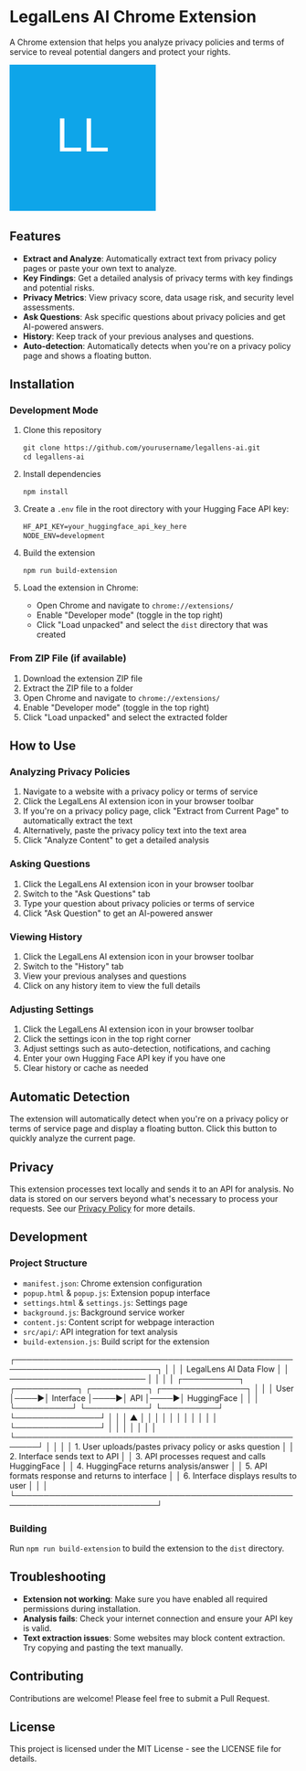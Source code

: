 # LegalLens AI Chrome Extension

A Chrome extension that helps you analyze privacy policies and terms of service to reveal potential dangers and protect your rights.

![LegalLens AI Logo](public/icon128.svg)

## Features

- **Extract and Analyze**: Automatically extract text from privacy policy pages or paste your own text to analyze.
- **Key Findings**: Get a detailed analysis of privacy terms with key findings and potential risks.
- **Privacy Metrics**: View privacy score, data usage risk, and security level assessments.
- **Ask Questions**: Ask specific questions about privacy policies and get AI-powered answers.
- **History**: Keep track of your previous analyses and questions.
- **Auto-detection**: Automatically detects when you're on a privacy policy page and shows a floating button.

## Installation

### Development Mode

1. Clone this repository
   ```
   git clone https://github.com/yourusername/legallens-ai.git
   cd legallens-ai
   ```

2. Install dependencies
   ```
   npm install
   ```

3. Create a `.env` file in the root directory with your Hugging Face API key:
   ```
   HF_API_KEY=your_huggingface_api_key_here
   NODE_ENV=development
   ```

4. Build the extension
   ```
   npm run build-extension
   ```

5. Load the extension in Chrome:
   - Open Chrome and navigate to `chrome://extensions/`
   - Enable "Developer mode" (toggle in the top right)
   - Click "Load unpacked" and select the `dist` directory that was created

### From ZIP File (if available)

1. Download the extension ZIP file
2. Extract the ZIP file to a folder
3. Open Chrome and navigate to `chrome://extensions/`
4. Enable "Developer mode" (toggle in the top right)
5. Click "Load unpacked" and select the extracted folder

## How to Use

### Analyzing Privacy Policies

1. Navigate to a website with a privacy policy or terms of service
2. Click the LegalLens AI extension icon in your browser toolbar
3. If you're on a privacy policy page, click "Extract from Current Page" to automatically extract the text
4. Alternatively, paste the privacy policy text into the text area
5. Click "Analyze Content" to get a detailed analysis

### Asking Questions

1. Click the LegalLens AI extension icon in your browser toolbar
2. Switch to the "Ask Questions" tab
3. Type your question about privacy policies or terms of service
4. Click "Ask Question" to get an AI-powered answer

### Viewing History

1. Click the LegalLens AI extension icon in your browser toolbar
2. Switch to the "History" tab
3. View your previous analyses and questions
4. Click on any history item to view the full details

### Adjusting Settings

1. Click the LegalLens AI extension icon in your browser toolbar
2. Click the settings icon in the top right corner
3. Adjust settings such as auto-detection, notifications, and caching
4. Enter your own Hugging Face API key if you have one
5. Clear history or cache as needed

## Automatic Detection

The extension will automatically detect when you're on a privacy policy or terms of service page and display a floating button. Click this button to quickly analyze the current page.

## Privacy

This extension processes text locally and sends it to an API for analysis. No data is stored on our servers beyond what's necessary to process your requests. See our [Privacy Policy](privacy-policy.html) for more details.

## Development

### Project Structure

- `manifest.json`: Chrome extension configuration
- `popup.html` & `popup.js`: Extension popup interface
- `settings.html` & `settings.js`: Settings page
- `background.js`: Background service worker
- `content.js`: Content script for webpage interaction
- `src/api/`: API integration for text analysis
- `build-extension.js`: Build script for the extension

┌───────────────────────────────────────────────────────────────────────────┐
│                                                                           │
│                        LegalLens AI Data Flow                             │
│                        ────────────────────────                           │
│                                                                           │
│  ┌──────────┐     ┌───────────┐     ┌──────────┐     ┌───────────────┐   │
│  │   User   │────▶│ Interface │────▶│   API    │────▶│ HuggingFace   │   │
│  └──────────┘     └───────────┘     └──────────┘     └───────────────┘   │
│       │                 ▲               │                    │            │
│       │                 │               │                    │            │
│       │                 └───────────────┘                    │            │
│       │                                                      │            │
│       └──────────────────────────────────────────────────────┘            │
│                                                                           │
│  1. User uploads/pastes privacy policy or asks question                   │
│  2. Interface sends text to API                                           │
│  3. API processes request and calls HuggingFace                           │
│  4. HuggingFace returns analysis/answer                                   │
│  5. API formats response and returns to interface                         │
│  6. Interface displays results to user                                    │
│                                                                           │
└───────────────────────────────────────────────────────────────────────────┘

### Building

Run `npm run build-extension` to build the extension to the `dist` directory.

## Troubleshooting

- **Extension not working**: Make sure you have enabled all required permissions during installation.
- **Analysis fails**: Check your internet connection and ensure your API key is valid.
- **Text extraction issues**: Some websites may block content extraction. Try copying and pasting the text manually.

## Contributing

Contributions are welcome! Please feel free to submit a Pull Request.

## License

This project is licensed under the MIT License - see the LICENSE file for details.
